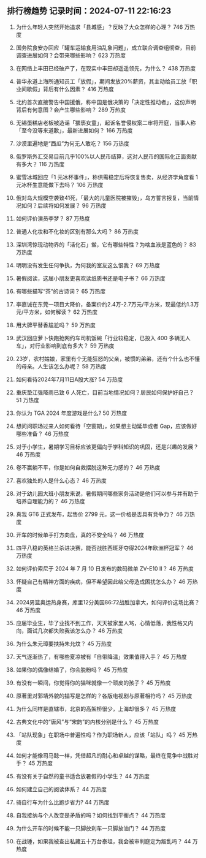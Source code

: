 
## 排行榜趋势 记录时间：2024-07-11 22:16:23
  
  1. 为什么年轻人突然开始追求「县城感」？反映了大众怎样的心理？ 746 万热度
    
  2. 国务院食安办回应「罐车运输食用油乱象问题」，成立联合调查组彻查，目前调查进展如何？会带来哪些影响？ 623 万热度
    
  3. 在网络上丰田已经破产了，在现实中丰田却遥遥领先，为什么？ 438 万热度
    
  4. 普华永道上海所通知员工「放假」，期间发放20%薪资，其主动给员工放「职业间歇假」背后有什么因素？ 416 万热度
    
  5. 北约首次直接警告中国援俄，称中国是俄决策的「决定性推动者」，这份声明背后有何意图？会产生哪些影响？ 289 万热度
    
  6. 无锡蛋糕店老板被造谣「猥亵女童」，起诉名誉侵权案二审将开庭，当事人称「至今没等来道歉」，最新进展如何？ 166 万热度
    
  7. 沙漠里遍地是“西瓜”为何无人敢吃？ 156 万热度
    
  8. 俄罗斯外汇交易目前几乎100%以人民币结算，这对人民币的国际化正面贡献有多大？ 116 万热度
    
  9. 蜜雪冰城回应「1 元冰杯事件」，称供需稳定后将恢复售卖，从经济学角度看 1 元冰杯生意能做下去吗？ 106 万热度
    
  10. 俄对乌大规模空袭致41死，「最大的儿童医院被摧毁」，乌方誓言报复，当前情况如何？后续将如何发展？ 96 万热度
    
  11. 如何评价演员李梦？ 87 万热度
    
  12. 普通人化妆和不化妆的区别有那么大吗？ 86 万热度
    
  13. 深圳湾惊现动物界的「活化石」鲎，它有哪些特性？为啥血液是蓝色的？ 83 万热度
    
  14. 明明没有发生任何争执，为何我的室友这么恨我？ 69 万热度
    
  15. 暑假阅读，这届小朋友更喜欢读纸质书还是电子书？ 66 万热度
    
  16. 有哪些描写“茶”的古诗词？ 65 万热度
    
  17. 李嘉诚在东莞一项目大降价，备案价约2.4万-2.7万元/平方米，现最低约1.3万元/平方米，如何解读？ 62 万热度
    
  18. 用大牌平替香尴尬吗？ 59 万热度
    
  19. 武汉回应萝卜快跑抢网约车司机饭碗「行业较稳定，已投入 400 多辆无人车」，对行业影响到底有多大？ 59 万热度
    
  20. 23岁，农村姑娘，家里有个无能狂怒的父亲，被惯的弟弟，还有个什么也不懂的母亲。人生该怎么办呢？ 58 万热度
    
  21. 如何看待2024年7月11日A股大涨? 54 万热度
    
  22. 重庆垫江强降雨已致 6 人死亡，目前当地情况如何？居民如何保护好自己？ 51 万热度
    
  23. 你认为 TGA 2024 年度游戏是什么? 50 万热度
    
  24. 想问问职场过来人如何看待「空窗期」，如果想主动延毕或者 Gap，应该做好哪些准备？ 46 万热度
    
  25. 对于小学生，暑期学习目标应该更偏向于学科知识的巩固，还是兴趣的发展？ 46 万热度
    
  26. 卷不赢躺不平，你是如何自救摆脱这种无力感的？ 46 万热度
    
  27. 喜欢独处的人是什么心态？ 46 万热度
    
  28. 对于幼儿园大班小朋友来说，暑假期间哪些家务活动是他们可以参与并有助于培养自理能力的？ 46 万热度
    
  29. 真我 GT6 正式发布，起售价 2799 元，这一价格是否具有竞争力？ 46 万热度
    
  30. 开车的时候单手打方向盘，真的不安全吗？ 46 万热度
    
  31. 四平八稳的英格兰杀进决赛，能否战胜西班牙夺得2024年欧洲杯冠军？ 46 万热度
    
  32. 如何评价索尼于 2024 年 7 月 10 日发布的数码微单 ZV-E10 II？ 46 万热度
    
  33. 怀疑自己有精神方面的疾病，但不希望因此给父母造成困扰怎么办？ 46 万热度
    
  34. 2024男篮奥运热身赛，库里12分美国86:72战胜加拿大，如何评价这场比赛？ 46 万热度
    
  35. 应届毕业生，毕了业找不到工作，天天被家里人骂，心情低落，我性格又内向，面试几次都失败我该怎么办？ 46 万热度
    
  36. 为什么朱元璋要扶持朱允炆？ 45 万热度
    
  37. 天气逐渐热了，有哪些夏凉被有「自带降温」效果值得入手？ 45 万热度
    
  38. 如果你的偶像结婚了，你会脱粉吗？ 45 万热度
    
  39. 有没有一瞬间，你觉得你的猫咪就像一个顽皮的孩子？ 45 万热度
    
  40. 原著里对郭靖外貌的描写是怎样的？各版电视剧与原著相符吗？ 45 万热度
    
  41. 为什么同样是直辖市，北京的高架桥很少，上海却很多？ 45 万热度
    
  42. 古典文化中的“唐风”与“宋韵”的内核分别是什么？ 45 万热度
    
  43. 「站队现象」在职场中普遍性吗？作为职场新人，应该「站队」吗？ 45 万热度
    
  44. 如何才能像司马懿一样，凭借超凡的耐心和卓越的谋略，最终在竞争中战胜对手？ 45 万热度
    
  45. 有没有关于自然的童书适合放暑假的小学生？ 44 万热度
    
  46. 如何建立自己的阅读体系？ 44 万热度
    
  47. 骑自行车为什么比跑步省力? 44 万热度
    
  48. 自我接纳与个人改变是矛盾的吗？如何找到平衡点？ 44 万热度
    
  49. 为什么开车的时候不能一只脚放刹车一只脚放油门？ 44 万热度
    
  50. 在战锤，如果我被查出私藏五十万台泰坦，我会被审判庭定为叛乱吗？ 44 万热度
    